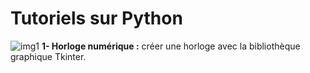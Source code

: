 # Tutoriels sur Python


![img1](https://cdn1.edgedatg.com/aws/v2/abc/JimmyKimmelLive/person/412462/144e74102c1d5c1227682ed14c243b06/1600x640-Q90_144e74102c1d5c1227682ed14c243b06.jpg)
**1- Horloge numérique :** créer une horloge avec la bibliothèque graphique Tkinter.
